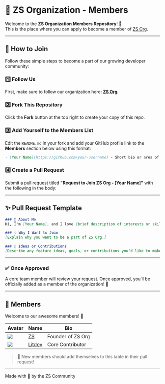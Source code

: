 # 🤝 ZS Organization - Members

Welcome to the **ZS Organization Members Repository**! 🎉  
This is the place where you can apply to become a member of [ZS Org](https://github.com/zs-org).

---

## 📝 How to Join

Follow these simple steps to become a part of our growing developer community:

### 1️⃣ Follow Us
First, make sure to follow our organization here: [**ZS Org**](https://github.com/zs-org).

### 2️⃣ Fork This Repository
Click the **Fork** button at the top right to create your copy of this repo.

### 3️⃣ Add Yourself to the Members List
Edit the `README.md` in your fork and add your GitHub profile link to the **Members** section below using this format:

```markdown
- [Your Name](https://github.com/your-username) - Short bio or area of interest
```

### 4️⃣ Create a Pull Request
Submit a pull request titled **"Request to Join ZS Org - [Your Name]"** with the following in the body:

---

## ✨ Pull Request Template

```markdown
### 👋 About Me
Hi, I'm [Your Name], and I love [brief description of interests or skills].

### 💡 Why I Want to Join
[Explain why you want to be a part of ZS Org.]

### 🚀 Ideas or Contributions
[Describe any feature ideas, goals, or contributions you'd like to make.]
```

---

### ✅ Once Approved
A core team member will review your request. Once approved, you’ll be officially added as a member of the organization! 🎉

---

## 👥 Members

Welcome to our awesome members! 🚀

| Avatar | Name | Bio |
|--------|------|-----|
| ![](https://avatars.githubusercontent.com/u/123674670?s=40) | [ZS](https://github.com/zs-3) | Founder of ZS Org |
| ![](https://avatars.githubusercontent.com/u/136754768?s=40) | [Litdev](https://github.com/litdev1) | Core Contributor |

> 🧩 New members should add themselves to this table in their pull request!

---

Made with 💖 by the ZS Community
